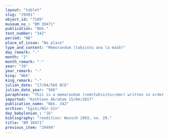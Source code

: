 ```yaml
---
layout: "tablet"
slug: "29491"
object_id: "7109"
museum_no_: "BM 30471"
publication: "Nbk."
text_number: "342"
period: "NB"
place_of_issue: "No place"
type_and_content: "Memorandum (taẖsistu ana la mašê)"
day_remark: "-"
month: "I"
month_remark: "-"
year: "39"
year_remark: "-"
king: "Nbk"
king_remark: "-"
julian_date: "17/04/566 BCE"
julian_date_year: "566"
paraphrase: "This is a memorandum (<em>tahsistu</em>) written in order not to be forgotten. It opens by listing the names of 4 witnesses in who&rsquo;s presence <strong><sup>f</sup>A</strong> guarantees to <strong>B</strong> that her son-in-law <strong>C </strong>will not leave the place until the 10<sup>th</sup> of Ayyār (II). Among the 4 witnesses we find X, the messenger of an agricultural supervisor (<em>gugallu</em>). The name of the scribe is not mentioned.<br /> &nbsp;<br /> <strong><sup>f</sup></strong><strong>A </strong>= <sup>f</sup>Silim-I&scaron;tar(/Kurigalzu//&Scaron;a-nā&scaron;i&scaron;u); <strong>B </strong>= Iddin-Marduk; <strong>C </strong>= L&acirc;bā&scaron;i/Zeria//Nabāya"
imported: "Kathleen Abraham 15/04/2017"
publication_name: "Nbk. 342"
archive: "Egibi/Nūr-Sîn"
day_babylonian_: "16"
bibliography: "reedition: Wunsch 1993, no. 29."
title: "BM 30471"
previous_item: "29494"
---
```

